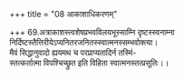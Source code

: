 +++
title = "08 आकाशाधिकरणम्"

+++
69.अत्राकाशस्त्वशेषप्रभवविलयभूस्साम्नि दृष्टस्स्वनाम्ना  
निर्दिष्टस्तैत्तिरीयेऽप्यनितरजनितस्स्वात्मनस्सम्भवोक्त्या।  
मैवं सिद्धानुवादो ह्ययमथ च परप्राप्यतादिर्न तस्मिं-  
स्तत्कर्तात्मा विपश्चिच्छ्रुत इति विहिता स्वात्मनस्तत्प्रसूतिः।।